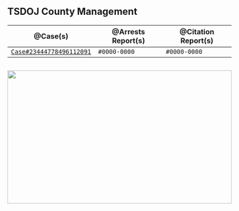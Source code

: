 ## TSDOJ County Management

@Case(s) | @Arrests Report(s) | @Citation Report(s)
--- | --- | ---
[`Case#23444778496112091`]() | `#0000-0000` | `#0000-0000`

##

<img width="100%" height="300" src="https://cdn.discordapp.com/attachments/987509275968544768/1001254852380336270/99-997199_san-andreas-highway-patrol-ocrp-hd-png-download.png" />

